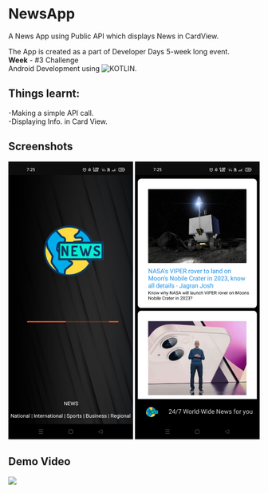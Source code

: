 # NewsApp

A News App using Public API which displays News in CardView.</br>

The App is created as a part of Developer Days 5-week long event.<br/>
**Week** - #3 Challenge<br/>
Android Development using ![KOTLIN](https://img.shields.io/badge/Kotlin-0095D5?&style=flat-square&logo=kotlin&logoColor=white).<br/>


## Things learnt:<br/>
-Making a simple API call.</br>
-Displaying Info. in Card View.<br/>

## Screenshots
<p float="left">
  <img src="sshotandvid/ss1.jpg" width="250">
  <img src = "sshotandvid/ss2.jpg"  width = "250" >
 
</p>

## Demo Video
<img src="sshotandvid/recnewsapp.gif" width="250">
